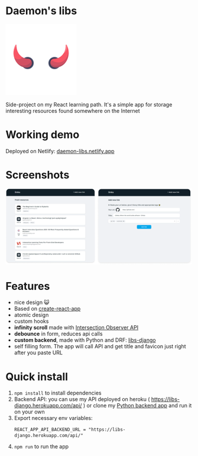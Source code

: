 
# Daemon's libs
![app logo](/public/logo192.png)

Side-project on my React learning path. It's a simple app for storage interesting resources found somewhere on the Internet

# Working demo
Deployed on Netlify: [daemon-libs.netlify.app](https://daemon-libs.netlify.app/)

# Screenshots
![App screenshots](/screenshots/daemons_libs_screenshots.png)

# Features
* nice design 😺
* Based on [create-react-app](https://pl.reactjs.org/docs/create-a-new-react-app.html)
* atomic design
* custom hooks
* __infinity scroll__ made with [Intersection Observer API](https://developer.mozilla.org/en-US/docs/Web/API/Intersection_Observer_API)
* __debounce__ in form, reduces api calls
* __custom backend__, made with Python and DRF: [libs-django](https://github.com/suwalszczyzna/libs-django)
* self filling form. The app will call API and get title and favicon just right after you paste URL

# Quick install

1. `npm install` to install dependencies
2. Backend API: you can use my API deployed on heroku ( https://libs-django.herokuapp.com/api/ ) or clone my [Python backend app](https://github.com/suwalszczyzna/libs-django) and run it on your own
3. Export necessary env variables:  
    ```
    REACT_APP_API_BACKEND_URL = "https://libs-django.herokuapp.com/api/"
    ```
4. `npm run` to run the app
   